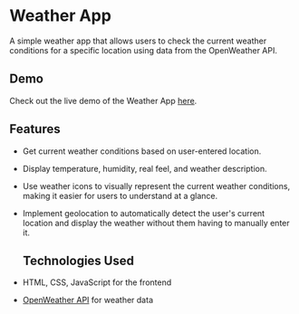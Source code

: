 # Weather App

A simple weather app that allows users to check the current weather conditions for a specific location using data from the OpenWeather API.

## Demo

Check out the live demo of the Weather App [here](https://subham-rathi.github.io/Weather-App/).

## Features

- Get current weather conditions based on user-entered location.
- Display temperature, humidity, real feel, and weather description.
- Use weather icons to visually represent the current weather conditions, making it easier for users to understand at a glance.
- Implement geolocation to automatically detect the user's current location and display the weather without them having to manually enter it.

  ## Technologies Used

- HTML, CSS, JavaScript for the frontend
- [OpenWeather API](https://openweathermap.org/api) for weather data


